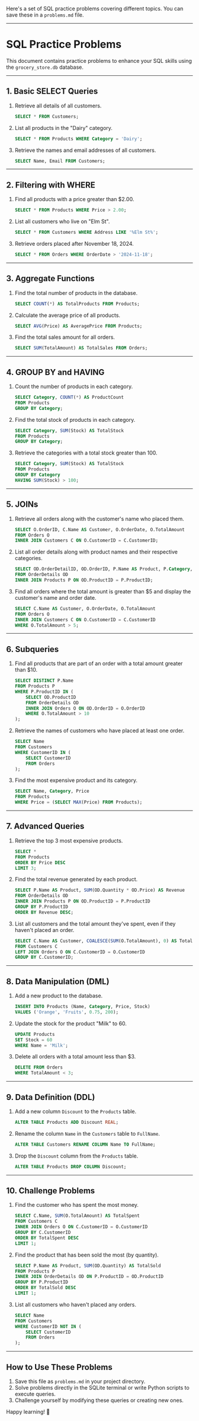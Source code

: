 Here's a set of SQL practice problems covering different topics. You can save these in a `problems.md` file.

---

# SQL Practice Problems

This document contains practice problems to enhance your SQL skills using the `grocery_store.db` database.

---

## **1. Basic SELECT Queries**
1. Retrieve all details of all customers.
   ```sql
   SELECT * FROM Customers;
   ```
2. List all products in the "Dairy" category.
   ```sql
   SELECT * FROM Products WHERE Category = 'Dairy';
   ```
3. Retrieve the names and email addresses of all customers.
   ```sql
   SELECT Name, Email FROM Customers;
   ```

---

## **2. Filtering with WHERE**
1. Find all products with a price greater than $2.00.
   ```sql
   SELECT * FROM Products WHERE Price > 2.00;
   ```
2. List all customers who live on "Elm St".
   ```sql
   SELECT * FROM Customers WHERE Address LIKE '%Elm St%';
   ```
3. Retrieve orders placed after November 18, 2024.
   ```sql
   SELECT * FROM Orders WHERE OrderDate > '2024-11-18';
   ```

---

## **3. Aggregate Functions**
1. Find the total number of products in the database.
   ```sql
   SELECT COUNT(*) AS TotalProducts FROM Products;
   ```
2. Calculate the average price of all products.
   ```sql
   SELECT AVG(Price) AS AveragePrice FROM Products;
   ```
3. Find the total sales amount for all orders.
   ```sql
   SELECT SUM(TotalAmount) AS TotalSales FROM Orders;
   ```

---

## **4. GROUP BY and HAVING**
1. Count the number of products in each category.
   ```sql
   SELECT Category, COUNT(*) AS ProductCount 
   FROM Products 
   GROUP BY Category;
   ```
2. Find the total stock of products in each category.
   ```sql
   SELECT Category, SUM(Stock) AS TotalStock 
   FROM Products 
   GROUP BY Category;
   ```
3. Retrieve the categories with a total stock greater than 100.
   ```sql
   SELECT Category, SUM(Stock) AS TotalStock 
   FROM Products 
   GROUP BY Category 
   HAVING SUM(Stock) > 100;
   ```

---

## **5. JOINs**
1. Retrieve all orders along with the customer's name who placed them.
   ```sql
   SELECT O.OrderID, C.Name AS Customer, O.OrderDate, O.TotalAmount 
   FROM Orders O
   INNER JOIN Customers C ON O.CustomerID = C.CustomerID;
   ```
2. List all order details along with product names and their respective categories.
   ```sql
   SELECT OD.OrderDetailID, OD.OrderID, P.Name AS Product, P.Category, OD.Quantity, OD.Price 
   FROM OrderDetails OD
   INNER JOIN Products P ON OD.ProductID = P.ProductID;
   ```
3. Find all orders where the total amount is greater than $5 and display the customer's name and order date.
   ```sql
   SELECT C.Name AS Customer, O.OrderDate, O.TotalAmount 
   FROM Orders O
   INNER JOIN Customers C ON O.CustomerID = C.CustomerID 
   WHERE O.TotalAmount > 5;
   ```

---

## **6. Subqueries**
1. Find all products that are part of an order with a total amount greater than $10.
   ```sql
   SELECT DISTINCT P.Name 
   FROM Products P
   WHERE P.ProductID IN (
       SELECT OD.ProductID 
       FROM OrderDetails OD
       INNER JOIN Orders O ON OD.OrderID = O.OrderID
       WHERE O.TotalAmount > 10
   );
   ```
2. Retrieve the names of customers who have placed at least one order.
   ```sql
   SELECT Name 
   FROM Customers 
   WHERE CustomerID IN (
       SELECT CustomerID 
       FROM Orders
   );
   ```
3. Find the most expensive product and its category.
   ```sql
   SELECT Name, Category, Price 
   FROM Products 
   WHERE Price = (SELECT MAX(Price) FROM Products);
   ```

---

## **7. Advanced Queries**
1. Retrieve the top 3 most expensive products.
   ```sql
   SELECT * 
   FROM Products 
   ORDER BY Price DESC 
   LIMIT 3;
   ```
2. Find the total revenue generated by each product.
   ```sql
   SELECT P.Name AS Product, SUM(OD.Quantity * OD.Price) AS Revenue 
   FROM OrderDetails OD
   INNER JOIN Products P ON OD.ProductID = P.ProductID
   GROUP BY P.ProductID 
   ORDER BY Revenue DESC;
   ```
3. List all customers and the total amount they've spent, even if they haven't placed an order.
   ```sql
   SELECT C.Name AS Customer, COALESCE(SUM(O.TotalAmount), 0) AS TotalSpent 
   FROM Customers C
   LEFT JOIN Orders O ON C.CustomerID = O.CustomerID
   GROUP BY C.CustomerID;
   ```

---

## **8. Data Manipulation (DML)**
1. Add a new product to the database.
   ```sql
   INSERT INTO Products (Name, Category, Price, Stock) 
   VALUES ('Orange', 'Fruits', 0.75, 200);
   ```
2. Update the stock for the product "Milk" to 60.
   ```sql
   UPDATE Products 
   SET Stock = 60 
   WHERE Name = 'Milk';
   ```
3. Delete all orders with a total amount less than $3.
   ```sql
   DELETE FROM Orders 
   WHERE TotalAmount < 3;
   ```

---

## **9. Data Definition (DDL)**
1. Add a new column `Discount` to the `Products` table.
   ```sql
   ALTER TABLE Products ADD Discount REAL;
   ```
2. Rename the column `Name` in the `Customers` table to `FullName`.
   ```sql
   ALTER TABLE Customers RENAME COLUMN Name TO FullName;
   ```
3. Drop the `Discount` column from the `Products` table.
   ```sql
   ALTER TABLE Products DROP COLUMN Discount;
   ```

---

## **10. Challenge Problems**
1. Find the customer who has spent the most money.
   ```sql
   SELECT C.Name, SUM(O.TotalAmount) AS TotalSpent 
   FROM Customers C
   INNER JOIN Orders O ON C.CustomerID = O.CustomerID
   GROUP BY C.CustomerID 
   ORDER BY TotalSpent DESC 
   LIMIT 1;
   ```
2. Find the product that has been sold the most (by quantity).
   ```sql
   SELECT P.Name AS Product, SUM(OD.Quantity) AS TotalSold 
   FROM Products P
   INNER JOIN OrderDetails OD ON P.ProductID = OD.ProductID
   GROUP BY P.ProductID 
   ORDER BY TotalSold DESC 
   LIMIT 1;
   ```
3. List all customers who haven't placed any orders.
   ```sql
   SELECT Name 
   FROM Customers 
   WHERE CustomerID NOT IN (
       SELECT CustomerID 
       FROM Orders
   );
   ```

---

## **How to Use These Problems**
1. Save this file as `problems.md` in your project directory.
2. Solve problems directly in the SQLite terminal or write Python scripts to execute queries.
3. Challenge yourself by modifying these queries or creating new ones.

Happy learning! 🚀